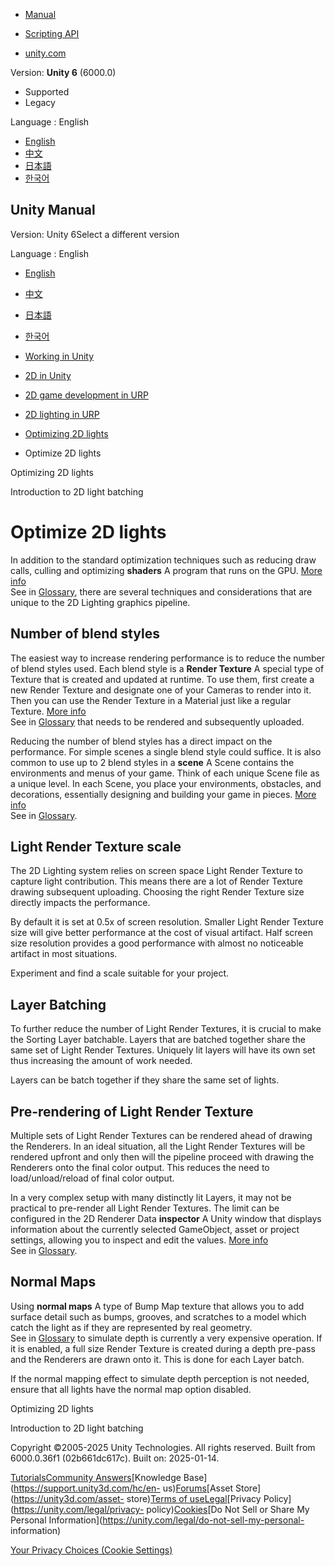 [](https://docs.unity3d.com)

  * [Manual](../Manual/index.html)
  * [Scripting API](../ScriptReference/index.html)

  * [unity.com](https://unity.com/)

Version: **Unity 6** (6000.0)

  * Supported
  * Legacy

Language : English

  * [English](/Manual/urp/2d-lights-optimize-methods.html)
  * [中文](/cn/current/Manual/urp/2d-lights-optimize-methods.html)
  * [日本語](/ja/current/Manual/urp/2d-lights-optimize-methods.html)
  * [한국어](/kr/current/Manual/urp/2d-lights-optimize-methods.html)

[](https://docs.unity3d.com)

## Unity Manual

Version: Unity 6Select a different version

Language : English

  * [English](/Manual/urp/2d-lights-optimize-methods.html)
  * [中文](/cn/current/Manual/urp/2d-lights-optimize-methods.html)
  * [日本語](/ja/current/Manual/urp/2d-lights-optimize-methods.html)
  * [한국어](/kr/current/Manual/urp/2d-lights-optimize-methods.html)

  * [Working in Unity](../working-in-unity.html)
  * [2D in Unity](../Unity2D.html)
  * [2D game development in URP](../2d-urp-landing.html)
  * [2D lighting in URP](../urp/2d-index.html)
  * [Optimizing 2D lights](../urp/2d-light-optimize.html)
  * Optimize 2D lights

[](../urp/2d-light-optimize.html)

Optimizing 2D lights

[](../urp/2d-light-batching-intro.html)

Introduction to 2D light batching

# Optimize 2D lights

In addition to the standard optimization techniques such as reducing draw
calls, culling and optimizing **shaders** A program that runs on the GPU.
[More info](../Shaders.html)  
See in [Glossary](../Glossary.html#Shader), there are several techniques and
considerations that are unique to the 2D Lighting graphics pipeline.

## Number of blend styles

The easiest way to increase rendering performance is to reduce the number of
blend styles used. Each blend style is a **Render Texture** A special type of
Texture that is created and updated at runtime. To use them, first create a
new Render Texture and designate one of your Cameras to render into it. Then
you can use the Render Texture in a Material just like a regular Texture.
[More info](../class-RenderTexture.html)  
See in [Glossary](../Glossary.html#RenderTexture) that needs to be rendered
and subsequently uploaded.

Reducing the number of blend styles has a direct impact on the performance.
For simple scenes a single blend style could suffice. It is also common to use
up to 2 blend styles in a **scene** A Scene contains the environments and
menus of your game. Think of each unique Scene file as a unique level. In each
Scene, you place your environments, obstacles, and decorations, essentially
designing and building your game in pieces. [More
info](../CreatingScenes.html)  
See in [Glossary](../Glossary.html#Scene).

## Light Render Texture scale

The 2D Lighting system relies on screen space Light Render Texture to capture
light contribution. This means there are a lot of Render Texture drawing
subsequent uploading. Choosing the right Render Texture size directly impacts
the performance.

By default it is set at 0.5x of screen resolution. Smaller Light Render
Texture size will give better performance at the cost of visual artifact. Half
screen size resolution provides a good performance with almost no noticeable
artifact in most situations.

Experiment and find a scale suitable for your project.

## Layer Batching

To further reduce the number of Light Render Textures, it is crucial to make
the Sorting Layer batchable. Layers that are batched together share the same
set of Light Render Textures. Uniquely lit layers will have its own set thus
increasing the amount of work needed.

Layers can be batch together if they share the same set of lights.

## Pre-rendering of Light Render Texture

Multiple sets of Light Render Textures can be rendered ahead of drawing the
Renderers. In an ideal situation, all the Light Render Textures will be
rendered upfront and only then will the pipeline proceed with drawing the
Renderers onto the final color output. This reduces the need to
load/unload/reload of final color output.

In a very complex setup with many distinctly lit Layers, it may not be
practical to pre-render all Light Render Textures. The limit can be configured
in the 2D Renderer Data **inspector** A Unity window that displays information
about the currently selected GameObject, asset or project settings, allowing
you to inspect and edit the values. [More info](../UsingTheInspector.html)  
See in [Glossary](../Glossary.html#Inspector).

## Normal Maps

Using **normal maps** A type of Bump Map texture that allows you to add
surface detail such as bumps, grooves, and scratches to a model which catch
the light as if they are represented by real geometry.  
See in [Glossary](../Glossary.html#Normalmap) to simulate depth is currently a
very expensive operation. If it is enabled, a full size Render Texture is
created during a depth pre-pass and the Renderers are drawn onto it. This is
done for each Layer batch.

If the normal mapping effect to simulate depth perception is not needed,
ensure that all lights have the normal map option disabled.

[](../urp/2d-light-optimize.html)

Optimizing 2D lights

[](../urp/2d-light-batching-intro.html)

Introduction to 2D light batching

Copyright ©2005-2025 Unity Technologies. All rights reserved. Built from
6000.0.36f1 (02b661dc617c). Built on: 2025-01-14.

[Tutorials](https://learn.unity.com/)[Community
Answers](https://answers.unity3d.com)[Knowledge
Base](https://support.unity3d.com/hc/en-
us)[Forums](https://forum.unity3d.com)[Asset Store](https://unity3d.com/asset-
store)[Terms of
use](https://docs.unity3d.com/Manual/TermsOfUse.html)[Legal](https://unity.com/legal)[Privacy
Policy](https://unity.com/legal/privacy-
policy)[Cookies](https://unity.com/legal/cookie-policy)[Do Not Sell or Share
My Personal Information](https://unity.com/legal/do-not-sell-my-personal-
information)

[Your Privacy Choices (Cookie Settings)](javascript:void\(0\);)

